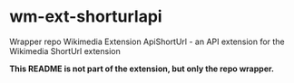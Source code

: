 wm-ext-shorturlapi
==================

Wrapper repo Wikimedia Extension ApiShortUrl - an API extension for the Wikimedia ShortUrl extension

**This README is not part of the extension, but only the repo wrapper.**

